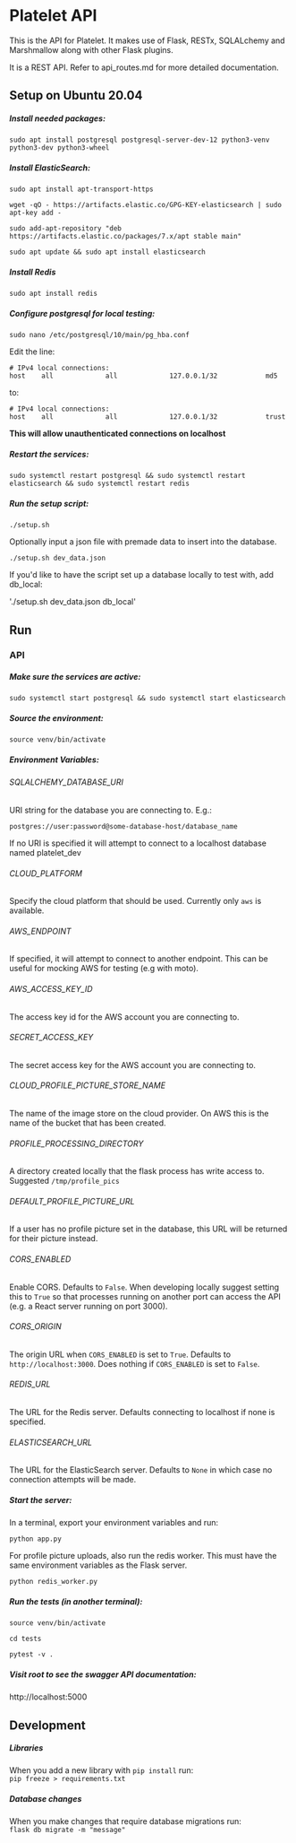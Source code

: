 # Platelet API

This is the API for Platelet. It makes use of Flask, RESTx, SQLALchemy and Marshmallow along with other Flask plugins.

It is a REST API. Refer to api_routes.md for more detailed documentation.

## Setup on Ubuntu 20.04
##### Install needed packages:
`sudo apt install postgresql postgresql-server-dev-12 python3-venv python3-dev python3-wheel`

##### Install ElasticSearch:
`sudo apt install apt-transport-https`

`wget -qO - https://artifacts.elastic.co/GPG-KEY-elasticsearch | sudo apt-key add -`

`sudo add-apt-repository "deb https://artifacts.elastic.co/packages/7.x/apt stable main"`

`sudo apt update && sudo apt install elasticsearch`

##### Install Redis

`sudo apt install redis`

##### Configure postgresql for local testing:
`sudo nano /etc/postgresql/10/main/pg_hba.conf`

Edit the line:
```
# IPv4 local connections:
host    all             all             127.0.0.1/32            md5
```
to:
```
# IPv4 local connections:
host    all             all             127.0.0.1/32            trust
```
**This will allow unauthenticated connections on localhost**

##### Restart the services:
`sudo systemctl restart postgresql && sudo systemctl restart elasticsearch && sudo systemctl restart redis`

##### Run the setup script:
`./setup.sh`

Optionally input a json file with premade data to insert into the database.

`./setup.sh dev_data.json`

If you'd like to have the script set up a database locally to test with, add db_local:

'./setup.sh dev_data.json db_local'

## Run

### API

##### Make sure the services are active:
`sudo systemctl start postgresql && sudo systemctl start elasticsearch`

##### Source the environment:
`source venv/bin/activate`

##### Environment Variables:

###### SQLALCHEMY_DATABASE_URI
URI string for the database you are connecting to. E.g.:

`postgres://user:password@some-database-host/database_name`

If no URI is specified it will attempt to connect to a localhost database named platelet_dev

###### CLOUD_PLATFORM

Specify the cloud platform that should be used. Currently only `aws` is available.

###### AWS_ENDPOINT

If specified, it will attempt to connect to another endpoint. This can be useful for mocking AWS for testing (e.g with moto).

###### AWS_ACCESS_KEY_ID

The access key id for the AWS account you are connecting to.

###### SECRET_ACCESS_KEY

The secret access key for the AWS account you are connecting to.

###### CLOUD_PROFILE_PICTURE_STORE_NAME

The name of the image store on the cloud provider. On AWS this is the name of the bucket that has been created.

###### PROFILE_PROCESSING_DIRECTORY

A directory created locally that the flask process has write access to. Suggested `/tmp/profile_pics`

###### DEFAULT_PROFILE_PICTURE_URL

If a user has no profile picture set in the database, this URL will be returned for their picture instead.

###### CORS_ENABLED

Enable CORS. Defaults to `False`.
When developing locally suggest setting this to `True` so that processes running on another port can access the API (e.g. a React server running on port 3000).

###### CORS_ORIGIN

The origin URL when `CORS_ENABLED` is set to `True`. Defaults to `http://localhost:3000`. Does nothing if `CORS_ENABLED` is set to `False`.

###### REDIS_URL

The URL for the Redis server. Defaults connecting to localhost if none is specified.

###### ELASTICSEARCH_URL

The URL for the ElasticSearch server. Defaults to `None` in which case no connection attempts will be made.

##### Start the server:

In a terminal, export your environment variables and run:

`python app.py`

For profile picture uploads, also run the redis worker. This must have the same environment variables as the Flask server.

`python redis_worker.py`

##### Run the tests (in another terminal):
`source venv/bin/activate`

`cd tests`

`pytest -v .`

##### Visit root to see the swagger API documentation:

http://localhost:5000

## Development
##### Libraries

When you add a new library with `pip install` run:  
`pip freeze > requirements.txt`

##### Database changes

When you make changes that require database migrations run:  
`flask db migrate -m "message"`
